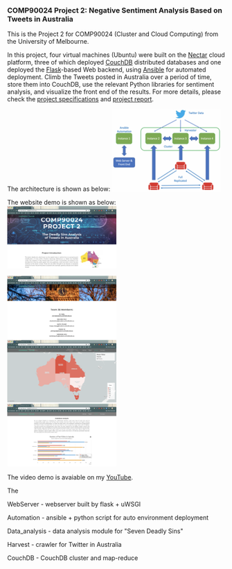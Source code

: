### COMP90024 Project 2: Negative Sentiment Analysis Based on Tweets in Australia

This is the Project 2 for COMP90024 (Cluster and Cloud Computing) from the University of Melbourne.

In this project, four virtual machines (Ubuntu) were built on the [Nectar](https://nectar.org.au/) cloud platform, three of which deployed [CouchDB](http://couchdb.apache.org/) distributed databases and one deployed the [Flask](http://flask.palletsprojects.com/en/1.1.x/)-based Web backend, using [Ansible](https://www.ansible.com/) for automated deployment. Climb the Tweets posted in Australia over a period of time, store them into CouchDB, use the relevant Python libraries for sentiment analysis, and visualize the front end of the results. For more details, please check the [project specifications](https://github.com/Andy-TK/COMP90024_Project2/blob/master/project%20specifications.pdf) and [project report](https://github.com/Andy-TK/COMP90024_Project2/blob/master/CCC-Team35-Report.pdf).

The architecture is shown as below:
<img src="https://github.com/Andy-TK/COMP90024_Project2/blob/master/images/architecture.png" alt="architecture" width="50%">

The website demo is shown as below:
<img src="https://github.com/Andy-TK/COMP90024_Project2/blob/master/images/00_home.png" alt="homepage" width="50%">

<img src="https://github.com/Andy-TK/COMP90024_Project2/blob/master/images/01_team.png" alt="team" width="50%">

<img src="https://github.com/Andy-TK/COMP90024_Project2/blob/master/images/03_work1.png" alt="map_01" width="50%">

<img src="https://github.com/Andy-TK/COMP90024_Project2/blob/master/images/04_work2.png" alt="graph_01" width="50%">

The video demo is avaiable on my [YouTube](https://www.youtube.com/watch?v=4vs__dmppZg).

The 


WebServer - webserver built by flask + uWSGI

Automation - ansible + python script for auto environment deployment

Data_analysis - data analysis module for "Seven Deadly Sins"

Harvest - crawler for Twitter in Australia

CouchDB - CouchDB cluster and map-reduce